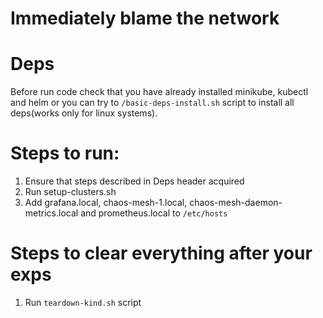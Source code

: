 # Immediately blame the network

# Deps
Before run code check that you have already installed minikube, kubectl and helm or you can try to `/basic-deps-install.sh` script to install all deps(works only for linux systems).

# Steps to run:
1. Ensure that steps described in Deps header acquired
2. Run setup-clusters.sh
3. Add grafana.local, chaos-mesh-1.local, chaos-mesh-daemon-metrics.local and prometheus.local to `/etc/hosts`

# Steps to clear everything after your exps
1. Run `teardown-kind.sh` script
